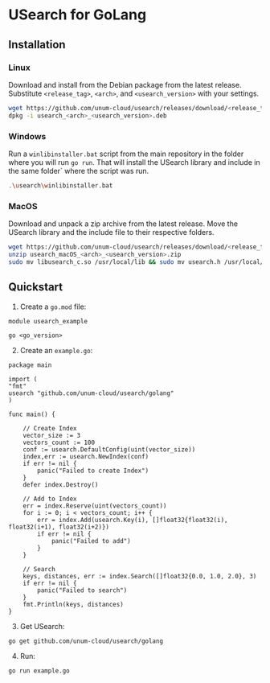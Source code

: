 # USearch for GoLang

## Installation

### Linux

Download and install from the Debian package from the latest release.
Substitute `<release_tag>`, `<arch>`, and `<usearch_version>` with your settings.

```sh
wget https://github.com/unum-cloud/usearch/releases/download/<release_tag>/usearch_linux_<arch>_<usearch_version>.deb
dpkg -i usearch_<arch>_<usearch_version>.deb
```

### Windows

Run a `winlibinstaller.bat` script from the main repository in the folder where you will run `go run`.
That will install the USearch library and include in the same folder` where the script was run.

```sh
.\usearch\winlibinstaller.bat
```

### MacOS

Download and unpack a zip archive from the latest release.
Move the USearch library and the include file to their respective folders.

```sh
wget https://github.com/unum-cloud/usearch/releases/download/<release_tag>/usearch_macOS_<arch>_<usearch_version>.zip
unzip usearch_macOS_<arch>_<usearch_version>.zip
sudo mv libusearch_c.so /usr/local/lib && sudo mv usearch.h /usr/local/include

```

## Quickstart

1. Create a `go.mod` file:

```
module usearch_example

go <go_version>
```

2. Create an `example.go`:

```golang
package main

import (
"fmt"
usearch "github.com/unum-cloud/usearch/golang"
)

func main() {

   	// Create Index
   	vector_size := 3
   	vectors_count := 100
   	conf := usearch.DefaultConfig(uint(vector_size))
   	index,err := usearch.NewIndex(conf)
   	if err != nil {
   		panic("Failed to create Index")
   	}
   	defer index.Destroy()

   	// Add to Index
   	err = index.Reserve(uint(vectors_count))
   	for i := 0; i < vectors_count; i++ {
   		err = index.Add(usearch.Key(i), []float32{float32(i), float32(i+1), float32(i+2)})
      	if err != nil {
      		panic("Failed to add")
      	}
   	}

   	// Search
   	keys, distances, err := index.Search([]float32{0.0, 1.0, 2.0}, 3)
   	if err != nil {
    	panic("Failed to search")
   	}
   	fmt.Println(keys, distances)
}
```

3. Get USearch:

```sh
go get github.com/unum-cloud/usearch/golang
```

4. Run:

```sh
go run example.go
```
